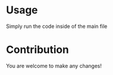 # Usage
Simply run the code inside of the main file

# Contribution
You are welcome to make any changes!
